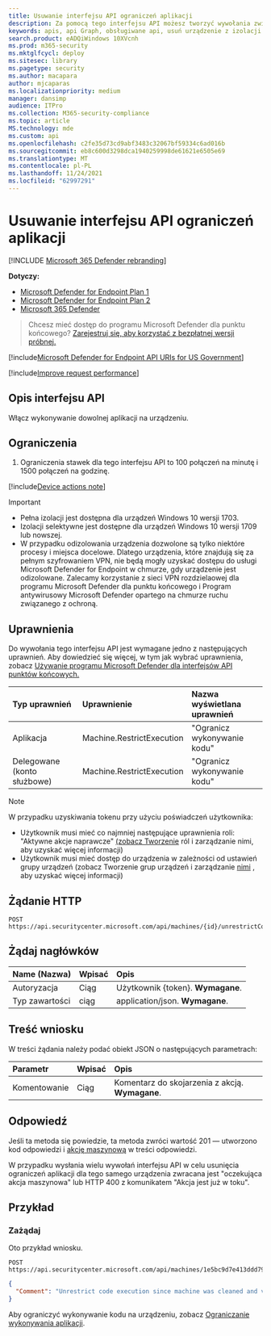 ```yaml
---
title: Usuwanie interfejsu API ograniczeń aplikacji
description: Za pomocą tego interfejsu API możesz tworzyć wywołania związane z usuwaniem ograniczeń związanych z wykonywaniem przez aplikacje.
keywords: apis, api Graph, obsługiwane api, usuń urządzenie z izolacji
search.product: eADQiWindows 10XVcnh
ms.prod: m365-security
ms.mktglfcycl: deploy
ms.sitesec: library
ms.pagetype: security
ms.author: macapara
author: mjcaparas
ms.localizationpriority: medium
manager: dansimp
audience: ITPro
ms.collection: M365-security-compliance
ms.topic: article
MS.technology: mde
ms.custom: api
ms.openlocfilehash: c2fe35d73cd9abf3483c32067bf59334c6ad016b
ms.sourcegitcommit: eb8c600d3298dca1940259998de61621e6505e69
ms.translationtype: MT
ms.contentlocale: pl-PL
ms.lasthandoff: 11/24/2021
ms.locfileid: "62997291"
---
```

# <a name="remove-app-restriction-api"></a>Usuwanie interfejsu API ograniczeń aplikacji

[!INCLUDE [Microsoft 365 Defender rebranding](../../includes/microsoft-defender.md)]

**Dotyczy:**
- [Microsoft Defender for Endpoint Plan 1](https://go.microsoft.com/fwlink/?linkid=2154037)
- [Microsoft Defender for Endpoint Plan 2](https://go.microsoft.com/fwlink/?linkid=2154037)
- [Microsoft 365 Defender](https://go.microsoft.com/fwlink/?linkid=2118804)

> Chcesz mieć dostęp do programu Microsoft Defender dla punktu końcowego? [Zarejestruj się, aby korzystać z bezpłatnej wersji próbnej.](https://signup.microsoft.com/create-account/signup?products=7f379fee-c4f9-4278-b0a1-e4c8c2fcdf7e&ru=https://aka.ms/MDEp2OpenTrial?ocid=docs-wdatp-exposedapis-abovefoldlink)


[!include[Microsoft Defender for Endpoint API URIs for US Government](../../includes/microsoft-defender-api-usgov.md)]

[!include[Improve request performance](../../includes/improve-request-performance.md)]

## <a name="api-description"></a>Opis interfejsu API

Włącz wykonywanie dowolnej aplikacji na urządzeniu.

## <a name="limitations"></a>Ograniczenia

1. Ograniczenia stawek dla tego interfejsu API to 100 połączeń na minutę i 1500 połączeń na godzinę.

[!include[Device actions note](../../includes/machineactionsnote.md)]

> [!IMPORTANT]
>
> - Pełna izolacji jest dostępna dla urządzeń Windows 10 wersji 1703.
> - Izolacji selektywne jest dostępne dla urządzeń Windows 10 wersji 1709 lub nowszej.
> - W przypadku odizolowania urządzenia dozwolone są tylko niektóre procesy i miejsca docelowe. Dlatego urządzenia, które znajdują się za pełnym szyfrowaniem VPN, nie będą mogły uzyskać dostępu do usługi Microsoft Defender for Endpoint w chmurze, gdy urządzenie jest odizolowane. Zalecamy korzystanie z sieci VPN rozdzielaowej dla programu Microsoft Defender dla punktu końcowego i Program antywirusowy Microsoft Defender opartego na chmurze ruchu związanego z ochroną.

## <a name="permissions"></a>Uprawnienia

Do wywołania tego interfejsu API jest wymagane jedno z następujących uprawnień. Aby dowiedzieć się więcej, w tym jak wybrać uprawnienia, zobacz [Używanie programu Microsoft Defender dla interfejsów API punktów końcowych.](apis-intro.md)

Typ uprawnień|Uprawnienie|Nazwa wyświetlana uprawnień
:---|:---|:---
Aplikacja|Machine.RestrictExecution|"Ogranicz wykonywanie kodu"
Delegowane (konto służbowe)|Machine.RestrictExecution|"Ogranicz wykonywanie kodu"

> [!NOTE]
> W przypadku uzyskiwania tokenu przy użyciu poświadczeń użytkownika:
>
> - Użytkownik musi mieć co najmniej następujące uprawnienia roli: "Aktywne akcje naprawcze" [(zobacz Tworzenie](user-roles.md) ról i zarządzanie nimi, aby uzyskać więcej informacji)
> - Użytkownik musi mieć dostęp do urządzenia w zależności od ustawień grupy urządzeń (zobacz Tworzenie grup urządzeń i zarządzanie [nimi](machine-groups.md) , aby uzyskać więcej informacji)

## <a name="http-request"></a>Żądanie HTTP

```http
POST https://api.securitycenter.microsoft.com/api/machines/{id}/unrestrictCodeExecution
```

## <a name="request-headers"></a>Żądaj nagłówków

Name (Nazwa)|Wpisać|Opis
:---|:---|:---
Autoryzacja|Ciąg|Użytkownik {token}. **Wymagane**.
Typ zawartości|ciąg|application/json. **Wymagane**.

## <a name="request-body"></a>Treść wniosku

W treści żądania należy podać obiekt JSON o następujących parametrach:

Parametr|Wpisać|Opis
:---|:---|:---
Komentowanie|Ciąg|Komentarz do skojarzenia z akcją. **Wymagane**.

## <a name="response"></a>Odpowiedź

Jeśli ta metoda się powiedzie, ta metoda zwróci wartość 201 — utworzono kod odpowiedzi i [akcję maszynową](machineaction.md) w treści odpowiedzi.

W przypadku wysłania wielu wywołań interfejsu API w celu usunięcia ograniczeń aplikacji dla tego samego urządzenia zwracana jest "oczekująca akcja maszynowa" lub HTTP 400 z komunikatem "Akcja jest już w toku".

## <a name="example"></a>Przykład

### <a name="request"></a>Zażądaj

Oto przykład wniosku.

```http
POST https://api.securitycenter.microsoft.com/api/machines/1e5bc9d7e413ddd7902c2932e418702b84d0cc07/unrestrictCodeExecution 
```

```json
{
  "Comment": "Unrestrict code execution since machine was cleaned and validated"
}

```

Aby ograniczyć wykonywanie kodu na urządzeniu, zobacz [Ograniczanie wykonywania aplikacji](restrict-code-execution.md).
